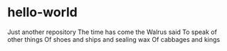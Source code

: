 # hello-world
Just another repository
The time has come the Walrus said
To speak of other things
Of shoes and ships and sealing wax
Of cabbages and kings
